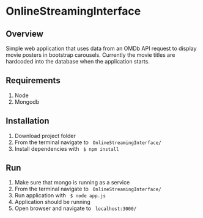 # OnlineStreamingInterface

## Overview
Simple web application that uses data from an OMDb API request to display
movie posters in bootstrap carousels. Currently the movie titles are
hardcoded into the database when the application starts.

## Requirements
1. Node
2. Mongodb

## Installation
1. Download project folder
2. From the terminal navigate to <code> OnlineStreamingInterface/ </code>
3. Install dependencies with <code> $ npm install </code>
      
## Run
1. Make sure that mongo is running as a service
2. From the terminal navigate to <code> OnlineStreamingInterface/ </code>
3. Run application with <code> $ node app.js </code>
4. Application should be running
5. Open browser and navigate to <code> localhost:3000/ </code>

